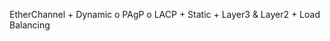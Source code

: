  EtherChannel
    + Dynamic
        o PAgP
        o LACP
    + Static
    + Layer3 & Layer2
    + Load Balancing
    